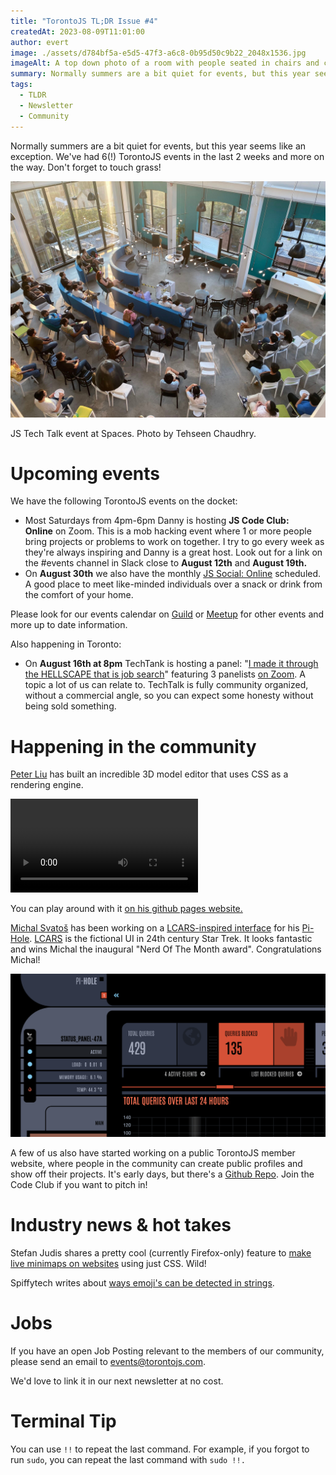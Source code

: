 ```yaml
---
title: "TorontoJS TL;DR Issue #4"
createdAt: 2023-08-09T11:01:00
author: evert
image: ./assets/d784bf5a-e5d5-47f3-a6c8-0b95d50c9b22_2048x1536.jpg
imageAlt: A top down photo of a room with people seated in chairs and couches forming a semi circle. In front of the people there is a speaker pointing to a presentation. The room is well lit with big windows on the background and lots of sun light coming in.
summary: Normally summers are a bit quiet for events, but this year seems like an exception. We've had 6(!) TorontoJS events in the last 2 weeks and more on the way.
tags:
  - TLDR
  - Newsletter
  - Community
---
```

Normally summers are a bit quiet for events, but this year seems like an exception. We've had 6(!) TorontoJS events in the last 2 weeks and more on the way. Don't forget to touch grass!

![A top down photo of a room with people seated in chairs and couches forming a semi circle. In front of the people there is a speaker pointing to a presentation. The room is well lit with big windows on the background and lots of sun light coming in.](./assets/d784bf5a-e5d5-47f3-a6c8-0b95d50c9b22_2048x1536.jpg)

JS Tech Talk event at Spaces. Photo by Tehseen Chaudhry.

# Upcoming events

We have the following TorontoJS events on the docket:

- Most Saturdays from 4pm-6pm Danny is hosting **JS Code Club: Online** on Zoom. This is a mob hacking event where 1 or more people bring projects or problems to work on together. I try to go every week as they're always inspiring and Danny is a great host. Look out for a link on the #events channel in Slack close to **August 12th** and **August 19th.**
- On **August 30th** we also have the monthly [JS Social: Online](https://guild.host/events/js-social-online-mrmfftyfclbnc) scheduled. A good place to meet like-minded individuals over a snack or drink from the comfort of your home.

Please look for our events calendar on [Guild](https://guild.host/torontojs/events) or [Meetup](https://www.meetup.com/torontojs/events/) for other events and more up to date information.

Also happening in Toronto:

- On **August 16th at 8pm** TechTank is hosting a panel: "[I made it through the HELLSCAPE that is job search](https://www.linkedin.com/posts/chris-ty-kim_techtank-hellscape-event-part-2-poster-activity-7091827332973268993-YV6a/?utm_source=share&utm_medium=member_desktop)" featuring 3 panelists [on Zoom](https://tdsb-ca.zoom.us/j/97802052905?pwd=SVBpS3k4cHZYbmk0U2EzYXQvM01TUT09). A topic a lot of us can relate to. TechTalk is fully community organized, without a commercial angle, so you can expect some honesty without being sold something.

# Happening in the community

[Peter Liu](https://www.linkedin.com/in/peter-ty-liu/) has built an incredible 3D model editor that uses CSS as a rendering engine.

<video controls>
  <source src="/assets/css-3d-model.mp4" type="video/mp4" />
  <a href="/assets/css-3d-model.mp4">Download the video</a>
</video>

You can play around with it [on his github pages website.](https://petertyliu.github.io/toaster/)

[Michal Svatoš](https://www.svatos.dev/) has been working on a [LCARS-inspired interface](https://github.com/MichalSvatos/pi-hole-star-trek-picard/) for his [Pi-Hole](https://pi-hole.net/). [LCARS](https://en.wikipedia.org/wiki/LCARS) is the fictional UI in 24th century Star Trek. It looks fantastic and wins Michal the inaugural "Nerd Of The Month award". Congratulations Michal!

![A screenshot of a interface inspired by Star Trek's LCARS, in dark gray and orange.](./assets/647d8683-affd-4e37-a35e-d613f79f4e88_1641x848.png)

A few of us also have started working on a public TorontoJS member website, where people in the community can create public profiles and show off their projects. It's early days, but there's a [Github Repo](https://github.com/torontojs/members). Join the Code Club if you want to pitch in!

# Industry news & hot takes

Stefan Judis shares a pretty cool (currently Firefox-only) feature to [make live minimaps on websites](https://www.stefanjudis.com/a-firefox-only-minimap/) using just CSS. Wild!

Spiffytech writes about [ways emoji's can be detected in strings](https://spiffy.tech/is-this-an-emoji).

# Jobs

If you have an open Job Posting relevant to the members of our community, please send an email to [events@torontojs.com](mailto:events@torontojs.com).

We'd love to link it in our next newsletter at no cost.

# Terminal Tip

You can use `!!` to repeat the last command. For example, if you forgot to run `sudo`, you can repeat the last command with `sudo !!.`
